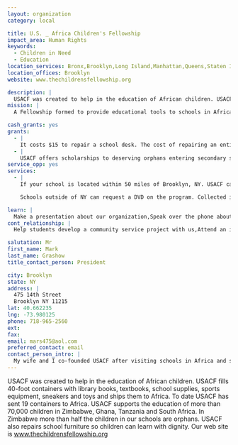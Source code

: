 ```yaml
---
layout: organization
category: local

title: U.S. _ Africa Children's Fellowship
impact_area: Human Rights
keywords: 
  - Children in Need
  - Education
location_services: Bronx,Brooklyn,Long Island,Manhattan,Queens,Staten Island,Greater New York
location_offices: Brooklyn
website: www.thechildrensfellowship.org

description: |
  USACF was created to help in the education of African children. USACF fills 40-foot containers with library books, textbooks, school supplies, sports equipment, sneakers and toys and ships them to Africa. To date USACF has sent 19 containers to Africa. USACF supports the education of more than 70,000 children in Zimbabwe, Ghana, Tanzania and South Africa. In Zimbabwe more than half the children in our schools are orphans. USACF also repairs school furniture so children can learn with dignity. Our web site is www.thechildrensfellowship.org
mission: |
  A Fellowship formed to provide educational tools to schools in Africa.

cash_grants: yes
grants: 
  - |
    It costs $15 to repair a school desk. The cost of repairing an entire classroom is $600. Schools and organizations that raise more than $150 can have their name stenciled onto the repaired desks.
  - |
    USACF offers scholarships to deserving orphans entering secondary school. Cost is $200 a year. Schools sponsoring a child in high school will receive a letter from that child. USACF asks for a four year commitment to that child's education.
service_opp: yes
services: 
  - |
    If your school is located within 50 miles of Brooklyn, NY. USACF can arrange for a speaker to come to your school and talk about the program. After a presentation, students are asked to bring in their own children's books, school supplies, art supplies, sports equipment and toys. After donations are boxed, USACF will pick up the donations if there are more than 10 boxes. 

    Schools outside of NY can request a DVD on the program. Collected items would be shipped to USACF in Brooklyn

learn: |
  Make a presentation about our organization,Speak over the phone about our work
cont_relationship: |
  Help students develop a community service project with us,Attend an in-school Check Award Assembly if we receive a grant,Help students tell local newspapers and media about their grant and/or project with us,Educate the school by leading a workshop,Collect pennies during the Penny Harvest next fall

salutation: Mr
first_name: Mark
last_name: Grashow
title_contact_person: President

city: Brooklyn
state: NY
address: |
  475 14th Street  
  Brooklyn NY 11215
lat: 40.662235
lng: -73.980125
phone: 718-965-2560
ext: 
fax: 
email: mars475@aol.com
preferred_contact: email
contact_person_intro: |
  My wife and I co-founded USACF after visiting schools in Africa and seeing that the schools had no books, no school supplies, no libraries and no sports equipment. Once home from Africa we found 35 schools in NY to become sister schools to schools in Africa. Before starting USACF I taught for 35 years in a Brooklyn High School.
---
```

USACF was created to help in the education of African children. USACF fills 40-foot containers with library books, textbooks, school supplies, sports equipment, sneakers and toys and ships them to Africa. To date USACF has sent 19 containers to Africa. USACF supports the education of more than 70,000 children in Zimbabwe, Ghana, Tanzania and South Africa. In Zimbabwe more than half the children in our schools are orphans. USACF also repairs school furniture so children can learn with dignity. Our web site is www.thechildrensfellowship.org